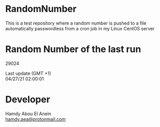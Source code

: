 # RandomNumber    
This is a test repository where a random number is pushed to a file automatically passwordless from a cron job in my Linux CentOS server    
# Random Number of the last run   
29024
      
Last update (GMT +1)    
04/27/21 02:00:01
# Developer    
Hamdy Abou El Anein   
hamdy.aea@protonmail.com
